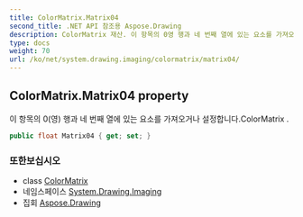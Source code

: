 ```yaml
---
title: ColorMatrix.Matrix04
second_title: .NET API 참조용 Aspose.Drawing
description: ColorMatrix 재산. 이 항목의 0영 행과 네 번째 열에 있는 요소를 가져오거나 설정합니다.ColorMatrix .
type: docs
weight: 70
url: /ko/net/system.drawing.imaging/colormatrix/matrix04/
---
```

## ColorMatrix.Matrix04 property

이 항목의 0(영) 행과 네 번째 열에 있는 요소를 가져오거나 설정합니다.ColorMatrix .

```csharp
public float Matrix04 { get; set; }
```

### 또한보십시오

* class [ColorMatrix](../)
* 네임스페이스 [System.Drawing.Imaging](../../colormatrix/)
* 집회 [Aspose.Drawing](../../../)


